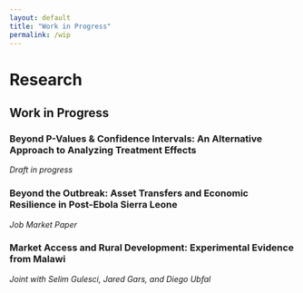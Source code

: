 ```yaml
---
layout: default
title: "Work in Progress"
permalink: /wip
---
```


# Research

## Work in Progress

<div class="pub-list">

<div class="pub-item">
  <h3 class="pub-title">
      Beyond P-Values & Confidence Intervals: An Alternative Approach to Analyzing Treatment Effects
  </h3>
  <div class="pub-meta">
    <em> Draft in progress </em><br>
  </div>
  </details>
</div>



<div class="pub-item">
  <h3 class="pub-title">
      Beyond the Outbreak: Asset Transfers and Economic Resilience in Post-Ebola Sierra Leone
  </h3>
  <div class="pub-meta">
    <em>Job Market Paper </em><br>
  </div>
  </details>
</div>



<div class="pub-item">
  <h3 class="pub-title">
      Market Access and Rural Development: Experimental Evidence from Malawi
  </h3>
  <div class="pub-meta">
    <em>Joint with Selim Gulesci, Jared Gars, and Diego Ubfal </em><br>
  </div>
</div>

